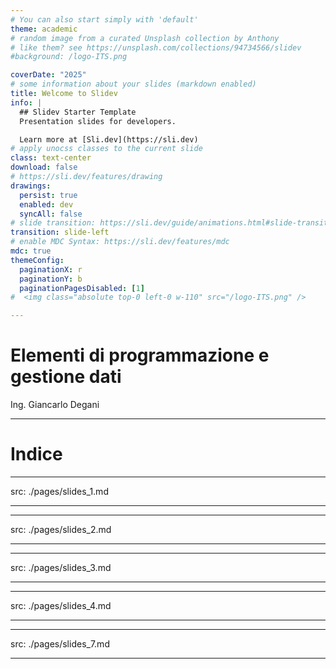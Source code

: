 ```yaml
---
# You can also start simply with 'default'
theme: academic 
# random image from a curated Unsplash collection by Anthony
# like them? see https://unsplash.com/collections/94734566/slidev
#background: /logo-ITS.png

coverDate: "2025"
# some information about your slides (markdown enabled)
title: Welcome to Slidev
info: |
  ## Slidev Starter Template
  Presentation slides for developers.

  Learn more at [Sli.dev](https://sli.dev)
# apply unocss classes to the current slide
class: text-center
download: false
# https://sli.dev/features/drawing
drawings:
  persist: true
  enabled: dev
  syncAll: false
# slide transition: https://sli.dev/guide/animations.html#slide-transitions
transition: slide-left
# enable MDC Syntax: https://sli.dev/features/mdc
mdc: true
themeConfig:
  paginationX: r
  paginationY: b
  paginationPagesDisabled: [1]
#  <img class="absolute top-0 left-0 w-110" src="/logo-ITS.png" />

---
```


# Elementi di programmazione e gestione dati

Ing. Giancarlo Degani

---

# Indice

<Toc text-sm minDepth="1" maxDepth="1" columns="2" mode="all"/>

---
src: ./pages/slides_1.md

---

---
src: ./pages/slides_2.md

---

---
src: ./pages/slides_3.md

---

---
src: ./pages/slides_4.md

---

---
src: ./pages/slides_7.md

---
